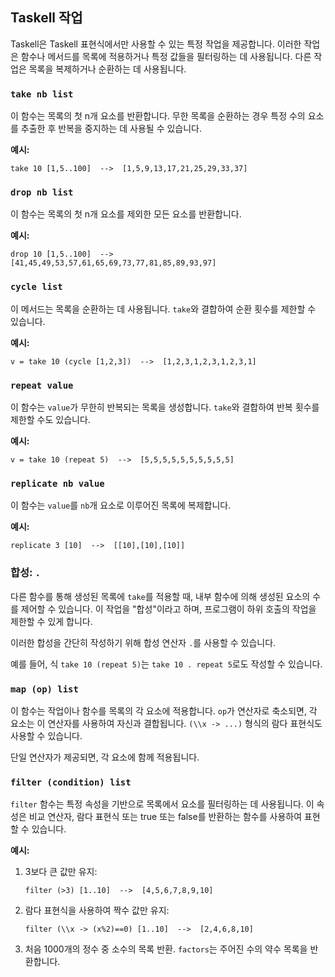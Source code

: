 ## Taskell 작업

Taskell은 Taskell 표현식에서만 사용할 수 있는 특정 작업을 제공합니다. 이러한 작업은 함수나 메서드를 목록에 적용하거나 특정 값들을 필터링하는 데 사용됩니다. 다른 작업은 목록을 복제하거나 순환하는 데 사용됩니다.

### `take nb list`

이 함수는 목록의 첫 n개 요소를 반환합니다. 무한 목록을 순환하는 경우 특정 수의 요소를 추출한 후 반복을 중지하는 데 사용될 수 있습니다.

**예시:**

```
take 10 [1,5..100]  -->  [1,5,9,13,17,21,25,29,33,37]
```

### `drop nb list`

이 함수는 목록의 첫 n개 요소를 제외한 모든 요소를 반환합니다.

**예시:**

```
drop 10 [1,5..100]  -->  [41,45,49,53,57,61,65,69,73,77,81,85,89,93,97]
```

### `cycle list`

이 메서드는 목록을 순환하는 데 사용됩니다. `take`와 결합하여 순환 횟수를 제한할 수 있습니다.

**예시:**

```
v = take 10 (cycle [1,2,3])  -->  [1,2,3,1,2,3,1,2,3,1]
```

### `repeat value`

이 함수는 `value`가 무한히 반복되는 목록을 생성합니다. `take`와 결합하여 반복 횟수를 제한할 수도 있습니다.

**예시:**

```
v = take 10 (repeat 5)  -->  [5,5,5,5,5,5,5,5,5,5]
```

### `replicate nb value`

이 함수는 `value`를 `nb`개 요소로 이루어진 목록에 복제합니다.

**예시:**

```
replicate 3 [10]  -->  [[10],[10],[10]]
```

### 합성: `.`

다른 함수를 통해 생성된 목록에 `take`를 적용할 때, 내부 함수에 의해 생성된 요소의 수를 제어할 수 있습니다. 이 작업을 "합성"이라고 하며, 프로그램이 하위 호출의 작업을 제한할 수 있게 합니다.

이러한 합성을 간단히 작성하기 위해 합성 연산자 `.`를 사용할 수 있습니다.

예를 들어, 식 `take 10 (repeat 5)`는 `take 10 . repeat 5`로도 작성할 수 있습니다.

### `map (op) list`

이 함수는 작업이나 함수를 목록의 각 요소에 적용합니다. `op`가 연산자로 축소되면, 각 요소는 이 연산자를 사용하여 자신과 결합됩니다. `(\\x -> ...)` 형식의 람다 표현식도 사용할 수 있습니다.

단일 연산자가 제공되면, 각 요소에 함께 적용됩니다.

### `filter (condition) list`

`filter` 함수는 특정 속성을 기반으로 목록에서 요소를 필터링하는 데 사용됩니다. 이 속성은 비교 연산자, 람다 표현식 또는 true 또는 false를 반환하는 함수를 사용하여 표현할 수 있습니다.

**예시:**

1. 3보다 큰 값만 유지:

   ```
   filter (>3) [1..10]  -->  [4,5,6,7,8,9,10]
   ```

2. 람다 표현식을 사용하여 짝수 값만 유지:

   ```
   filter (\\x -> (x%2)==0) [1..10]  -->  [2,4,6,8,10]
   ```

3. 처음 1000개의 정수 중 소수의 목록 반환. `factors`는 주어진 수의 약수 목록을 반환합니다.